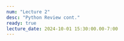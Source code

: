 ```yaml
---
num: "Lecture 2"
desc: "Python Review cont."
ready: true
lecture_date: 2024-10-01 15:30:00.00-7:00
---
```


